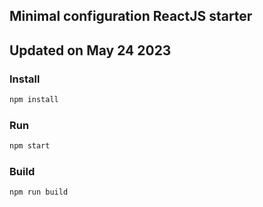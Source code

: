 ## Minimal configuration ReactJS starter
## Updated on May 24 2023

### Install
```bash
npm install
```

### Run
```bash
npm start
```

### Build
```bash
npm run build
```
